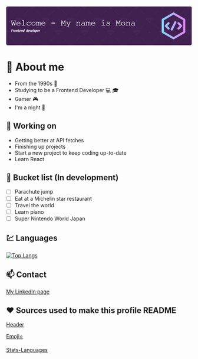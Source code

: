 ![Header](./github-header-image.png)

# :book: About me

- From the 1990s :floppy_disk:
- Studying to be a Frontend Developer :computer: :mortar_board:
- Gamer :video_game:
- I'm a night 🦉

## :wrench: Working on

- Getting better at API fetches
- Finishing up projects
- Start a new project to keep coding up-to-date
- Learn React

## :memo: Bucket list (In development)

- [ ] Parachute jump
- [ ] Eat at a Michelin star restaurant
- [ ] Travel the world
- [ ] Learn piano
- [ ] Super Nintendo World Japan

## :chart: Languages

[![Top Langs](https://github-readme-stats.vercel.app/api/top-langs/?username=Littlaa&layout=compact&hide=shell,ruby)](https://github.com/anuraghazra/github-readme-stats)

## :mailbox: Contact

[My LinkedIn page](http://www.linkedin.com/in/mona-dagsland-56ba85226)

## :heart: Sources used to make this profile README

[Header](https://leviarista.github.io/github-profile-header-generator/)

[Emoji:star:](https://www.webfx.com/tools/emoji-cheat-sheet/)

[Stats-Languages](https://github.com/anuraghazra/github-readme-stats)
